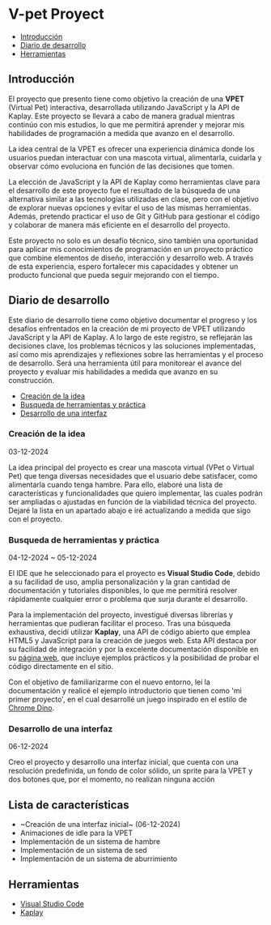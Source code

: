 # V-pet Proyect

* [Introducción](#introducción)
* [Diario de desarrollo](#diario-de-desarrollo)
* [Herramientas](#herramientas)


## Introducción
El proyecto que presento tiene como objetivo la creación de una **VPET** (Virtual Pet) interactiva, desarrollada utilizando JavaScript y la API de Kaplay. Este proyecto se llevará a cabo de manera gradual mientras continúo con mis estudios, lo que me permitirá aprender y mejorar mis habilidades de programación a medida que avanzo en el desarrollo.

La idea central de la VPET es ofrecer una experiencia dinámica donde los usuarios puedan interactuar con una mascota virtual, alimentarla, cuidarla y observar cómo evoluciona en función de las decisiones que tomen.

La elección de JavaScript y la API de Kaplay como herramientas clave para el desarrollo de este proyecto fue el resultado de la búsqueda de una alternativa similar a las tecnologías utilizadas en clase, pero con el objetivo de explorar nuevas opciones y evitar el uso de las mismas herramientas. Además, pretendo practicar el uso de Git y GitHub para gestionar el código y colaborar de manera más eficiente en el desarrollo del proyecto.

Este proyecto no solo es un desafío técnico, sino también una oportunidad para aplicar mis conocimientos de programación en un proyecto práctico que combine elementos de diseño, interacción y desarrollo web. A través de esta experiencia, espero fortalecer mis capacidades y obtener un producto funcional que pueda seguir mejorando con el tiempo.


## Diario de desarrollo
Este diario de desarrollo tiene como objetivo documentar el progreso y los desafíos enfrentados en la creación de mi proyecto de VPET utilizando JavaScript y la API de Kaplay. A lo largo de este registro, se reflejarán las decisiones clave, los problemas técnicos y las soluciones implementadas, así como mis aprendizajes y reflexiones sobre las herramientas y el proceso de desarrollo. Será una herramienta útil para monitorear el avance del proyecto y evaluar mis habilidades a medida que avanzo en su construcción.

* [Creación de la idea](#creación-de-la-idea)
* [Busqueda de herramientas y práctica](#busqueda-de-herramientas-y-práctica)
* [Desarrollo de una interfaz](#desarrollo-de-una-interfaz)

### Creación de la idea
03-12-2024

La idea principal del proyecto es crear una mascota virtual (VPet o Virtual Pet) que tenga diversas necesidades que el usuario debe satisfacer, como alimentarla cuando tenga hambre. Para ello, elaboré una lista de características y funcionalidades que quiero implementar, las cuales podrán ser ampliadas o ajustadas en función de la viabilidad técnica del proyecto. Dejaré la lista en un apartado abajo e iré actualizando a medida que sigo con el proyecto.

### Busqueda de herramientas y práctica
04-12-2024 ~ 05-12-2024

El IDE que he seleccionado para el proyecto es **Visual Studio Code**, debido a su facilidad de uso, amplia personalización y la gran cantidad de documentación y tutoriales disponibles, lo que me permitirá resolver rápidamente cualquier error o problema que surja durante el desarrollo.

Para la implementación del proyecto, investigué diversas librerías y herramientas que pudieran facilitar el proceso. Tras una búsqueda exhaustiva, decidí utilizar **Kaplay**, una API de código abierto que emplea HTML5 y JavaScript para la creación de juegos web. Esta API destaca por su facilidad de integración y por la excelente documentación disponible en su [página web](https://kaplayjs.com/), que incluye ejemplos prácticos y la posibilidad de probar el código directamente en el sitio.

Con el objetivo de familiarizarme con el nuevo entorno, leí la documentación y realicé el ejemplo introductorio que tienen como 'mi primer proyecto', en el cual desarrollé un juego inspirado en el estilo de [Chrome Dino](https://en.wikipedia.org/wiki/Dinosaur_Game).

### Desarrollo de una interfaz
06-12-2024 

Creo el proyecto y desarrollo una interfaz inicial, que cuenta con una resolución predefinida, un fondo de color sólido, un sprite para la VPET y dos botones que, por el momento, no realizan ninguna acción


## Lista de características
  - ~Creación de una interfaz inicial~ (06-12-2024)
  - Animaciones de idle para la VPET
  - Implementación de un sistema de hambre
  - Implementación de un sistema de sed
  - Implementación de un sistema de aburrimiento

  
## Herramientas
  - [Visual Studio Code](https://code.visualstudio.com/)
  - [Kaplay](https://kaplayjs.com/)
  